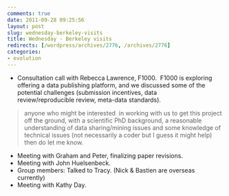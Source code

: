 ```yaml
---
comments: true
date: 2011-09-28 09:25:56
layout: post
slug: wednesday-berkeley-visits
title: Wednesday - Berkeley visits
redirects: [/wordpress/archives/2776, /archives/2776]
categories:
- evolution 
---
```


	
* Consultation call with Rebecca Lawrence, F1000.  F1000 is exploring offering a data publishing platform, and we discussed some of the potential challenges (submission incentives, data review/reproducible review, meta-data standards).

> anyone who might be interested  in working with us to get this project off the ground, with a scientific PhD background, a reasonable understanding of data sharing/mining issues and some knowledge of technical issues (not necessarily a coder but I guess it might help) then do let me know.

	
* Meeting with Graham and Peter, finalizing paper revisions.
* Meeting with John Huelsenbeck.
* Group members: Talked to Tracy. (Nick & Bastien are overseas currently)
* Meeting with Kathy Day.


